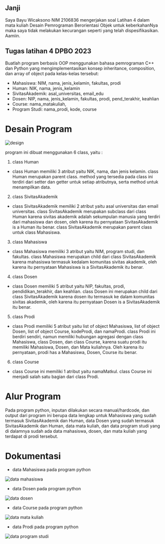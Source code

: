 ## Janji
Saya Bayu Wicaksono NIM 2106836 mengerjakan soal Latihan 4 dalam mata kuliah Desain Pemrograman Berorientasi Objek untuk keberkahanNya maka saya tidak melakukan kecurangan seperti yang telah dispesifikasikan. Aamiin.

## Tugas latihan 4 DPBO 2023
Buatlah program berbasis OOP menggunakan bahasa pemrograman C++ dan Python  yang mengimplementasikan konsep inheritance, composition, dan array of object pada kelas-kelas tersebut:
- Mahasiswa: NIM, nama, jenis_kelamin, fakultas, prodi
- Human: NIK, nama, jenis_kelamin
- SivitasAkademik: asal_universitas, email_edu
- Dosen: NIP, nama, jenis_kelamin, fakultas, prodi, pend_terakhir, keahlian
- Course: nama_matakuliah, 
- Program Studi: nama_prodi, kode, course


# Desain Program

![design](https://user-images.githubusercontent.com/100755457/222151514-292375cf-2991-42c0-b741-404519292c52.jpg)



program ini dibuat menggunakan 6 class, yaitu :
1. class Human
- class Human memiliki 3 atribut yaitu NIK, nama, dan jenis kelamin. class Human merupakan parent class. method yang tersedia pada class ini terdiri dari setter dan getter untuk setiap atributnya, serta method untuk menampilkan data.

2. class SivitasAkademik
- class SivitasAkademik memiliki 2 atribut yaitu asal universitas dan email universitas. class SivitasAkademik merupakan subclass dari class Human karena sivitas akademik adalah sekumpulan manusia yang terdiri dari mahasiswa dan dosen, oleh karena itu pernyataan SivitasAkademik is a Human itu benar. class SivitasAkademik merupakan parent class untuk class Mahasiswa.

3. class Mahasiswa
- class Mahasiswa memiliki 3 atribut yaitu NIM, program studi, dan fakultas. class Mahasiswa merupakan child dari class SivitasAkademik karena mahasiswa termasuk kedalam komunitas sivitas akademik, oleh karena itu pernyataan Mahasiswa is a SivitasAkademik itu benar.

4. class Dosen
- class Dosen memiliki 5 atribut yaitu NIP, fakultas, prodi, pendidikan_terakhir, dan keahlian. class Dosen ini merupakan child dari class SivitasAkademik karena dosen itu termasuk ke dalam komunitas sivitas akademik, oleh karena itu pernyataan Dosen is a SivitasAkademik itu benar.

5. class Prodi
- class Prodi memiliki 5 atribut yaitu list of object Mahasiswa, list of object Dosen, list of object Course, kodeProdi, dan namaProdi. class Prodi ini berdiri sendiri, namun memiliki hubungan agregasi dengan class Mahasiswa, class Dosen, dan class Course, karena suatu prodi itu memiliki Mahasiswa, Dosen, dan Mata kuliahnya. Oleh karena itu pernyataan, prodi has a Mahasiswa, Dosen, Course itu benar.

6. class Course
- class Course ini memiliki 1 atribut yaitu namaMatkul. class Course ini menjadi salah satu bagian dari class Prodi.

# Alur Program
Pada program python, inputan dilakukan secara manual/hardcode, dan output dari program ini berupa data lengkap untuk Mahasiswa yang sudah termasuk SivitasAkademik dan Human, data Dosen yang sudah termasuk SivitasAkademik dan Human, data mata kuliah, dan data program studi yang di dalamnya sudah ada data mahasiswa, dosen, dan mata kuliah yang terdapat di prodi tersebut.

# Dokumentasi
- data Mahasiswa pada program python

![data mahasiswa](https://user-images.githubusercontent.com/100755457/222047662-03a8897f-7b73-43dd-8f15-8f8e67ad0046.png)

- data Dosen pada program python

![data dosen](https://user-images.githubusercontent.com/100755457/222047778-871d5ff5-3950-43ee-ac50-c57a49e9a2f7.png)


- data Course pada program python

![data mata kuliah](https://user-images.githubusercontent.com/100755457/222047823-3fe86418-ada2-4ed8-8c2a-2474298651d8.png)


- data Prodi pada program python

![data program studi](https://user-images.githubusercontent.com/100755457/222047836-82f2e03d-b493-4036-a337-f9b2436df084.png)

